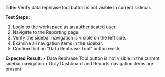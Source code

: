 **Title:** Verify data rephrase tool button is not visible in current sidebar.


**Test Steps:**
1. Login to the workspace as an authenticated user.
2. Navigate to the Reporting page.
3. Verify the sidebar navigation is visible on the left side.
4. Examine all navigation items in the sidebar.
6. Confirm that no "Data Rephrase Tool" button exists.

**Expected Result:**
• Data Rephrase Tool button is not visible in the current sidebar navigation
• Only Dashboard and Reports navigation items are present